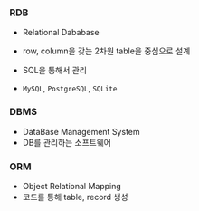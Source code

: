 ### RDB

- Relational Dababase
- row, column을 갖는 2차원 table을 중심으로 설계

- SQL을 통해서 관리
- `MySQL`, `PostgreSQL`, `SQLite`

### DBMS

- DataBase Management System
- DB를 관리하는 소프트웨어

### ORM

- Object Relational Mapping
- 코드를 통해 table, record 생성

